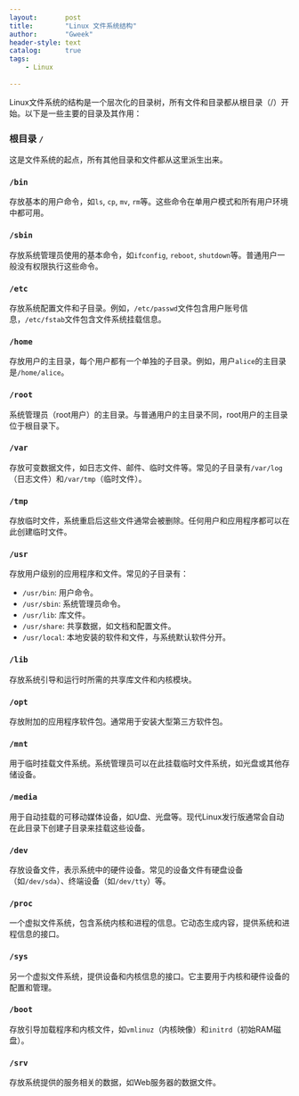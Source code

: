 ```yaml
---
layout:       post
title:        "Linux 文件系统结构"
author:       "Gweek"
header-style: text
catalog:      true
tags:
    - Linux
    
---
```






Linux文件系统的结构是一个层次化的目录树，所有文件和目录都从根目录（/）开始。以下是一些主要的目录及其作用：  

### 根目录 `/`

这是文件系统的起点，所有其他目录和文件都从这里派生出来。

### `/bin`

存放基本的用户命令，如`ls`, `cp`, `mv`, `rm`等。这些命令在单用户模式和所有用户环境中都可用。

### `/sbin`

存放系统管理员使用的基本命令，如`ifconfig`, `reboot`, `shutdown`等。普通用户一般没有权限执行这些命令。

### `/etc`

存放系统配置文件和子目录。例如，`/etc/passwd`文件包含用户账号信息，`/etc/fstab`文件包含文件系统挂载信息。

### `/home`

存放用户的主目录，每个用户都有一个单独的子目录。例如，用户`alice`的主目录是`/home/alice`。

### `/root`

系统管理员（root用户）的主目录。与普通用户的主目录不同，root用户的主目录位于根目录下。

### `/var`

存放可变数据文件，如日志文件、邮件、临时文件等。常见的子目录有`/var/log`（日志文件）和`/var/tmp`（临时文件）。

### `/tmp`

存放临时文件，系统重启后这些文件通常会被删除。任何用户和应用程序都可以在此创建临时文件。

### `/usr`

存放用户级别的应用程序和文件。常见的子目录有：

- `/usr/bin`: 用户命令。
- `/usr/sbin`: 系统管理员命令。
- `/usr/lib`: 库文件。
- `/usr/share`: 共享数据，如文档和配置文件。
- `/usr/local`: 本地安装的软件和文件，与系统默认软件分开。

### `/lib`

存放系统引导和运行时所需的共享库文件和内核模块。

### `/opt`

存放附加的应用程序软件包。通常用于安装大型第三方软件包。

### `/mnt`

用于临时挂载文件系统。系统管理员可以在此挂载临时文件系统，如光盘或其他存储设备。

### `/media`

用于自动挂载的可移动媒体设备，如U盘、光盘等。现代Linux发行版通常会自动在此目录下创建子目录来挂载这些设备。

### `/dev`

存放设备文件，表示系统中的硬件设备。常见的设备文件有硬盘设备（如`/dev/sda`）、终端设备（如`/dev/tty`）等。

### `/proc`

一个虚拟文件系统，包含系统内核和进程的信息。它动态生成内容，提供系统和进程信息的接口。

### `/sys`

另一个虚拟文件系统，提供设备和内核信息的接口。它主要用于内核和硬件设备的配置和管理。

### `/boot`

存放引导加载程序和内核文件，如`vmlinuz`（内核映像）和`initrd`（初始RAM磁盘）。

### `/srv`

存放系统提供的服务相关的数据，如Web服务器的数据文件。